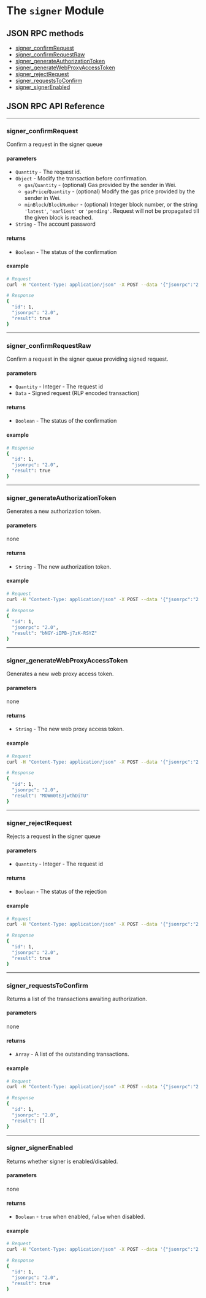 # The `signer` Module

## JSON RPC methods

- [signer_confirmRequest](#signer_confirmrequest)
- [signer_confirmRequestRaw](#signer_confirmrequestraw)
- [signer_generateAuthorizationToken](#signer_generateauthorizationtoken)
- [signer_generateWebProxyAccessToken](#signer_generatewebproxyaccesstoken)
- [signer_rejectRequest](#signer_rejectrequest)
- [signer_requestsToConfirm](#signer_requeststoconfirm)
- [signer_signerEnabled](#signer_signerenabled)

## JSON RPC API Reference

***

### signer_confirmRequest

Confirm a request in the signer queue

#### parameters

- `Quantity` - The request id.
- `Object` - Modify the transaction before confirmation.
    - `gas`/`Quantity` - (optional) Gas provided by the sender in Wei.
    - `gasPrice`/`Quantity` - (optional) Modify the gas price provided by the sender in Wei.
    - `minBlock`/`BlockNumber` - (optional) Integer block number, or the string `'latest'`, `'earliest'` or `'pending'`. Request will not be propagated till the given block is reached.
- `String` - The account password

#### returns

- `Boolean` - The status of the confirmation

#### example

```bash
# Request
curl -H "Content-Type: application/json" -X POST --data '{"jsonrpc":"2.0","method":"signer_confirmRequest","params":["0x1",{},"hunter2"],"id":1}' localhost:8545

# Response
{
  "id": 1,
  "jsonrpc": "2.0",
  "result": true
}
```

***

### signer_confirmRequestRaw

Confirm a request in the signer queue providing signed request.

#### parameters

- `Quantity` - Integer - The request id
- `Data` - Signed request (RLP encoded transaction)

#### returns

- `Boolean` - The status of the confirmation

#### example

```bash
# Response
{
  "id": 1,
  "jsonrpc": "2.0",
  "result": true
}
```

***

### signer_generateAuthorizationToken

Generates a new authorization token.

#### parameters

none

#### returns

- `String` - The new authorization token.

#### example

```bash
# Request
curl -H "Content-Type: application/json" -X POST --data '{"jsonrpc":"2.0","method":"signer_generateAuthorizationToken","params":[],"id":1}' localhost:8545

# Response
{
  "id": 1,
  "jsonrpc": "2.0",
  "result": "bNGY-iIPB-j7zK-RSYZ"
}
```

***

### signer_generateWebProxyAccessToken

Generates a new web proxy access token.

#### parameters

none

#### returns

- `String` - The new web proxy access token.

#### example

```bash
# Request
curl -H "Content-Type: application/json" -X POST --data '{"jsonrpc":"2.0","method":"signer_generateWebProxyAccessToken","params":[],"id":1}' localhost:8545

# Response
{
  "id": 1,
  "jsonrpc": "2.0",
  "result": "MOWm0tEJjwthDiTU"
}
```

***

### signer_rejectRequest

Rejects a request in the signer queue

#### parameters

- `Quantity` - Integer - The request id

#### returns

- `Boolean` - The status of the rejection

#### example

```bash
# Request
curl -H "Content-Type: application/json" -X POST --data '{"jsonrpc":"2.0","method":"signer_rejectRequest","params":["0x1"],"id":1}' localhost:8545

# Response
{
  "id": 1,
  "jsonrpc": "2.0",
  "result": true
}
```

***

### signer_requestsToConfirm

Returns a list of the transactions awaiting authorization.

#### parameters

none

#### returns

- `Array` - A list of the outstanding transactions.

#### example

```bash
# Request
curl -H "Content-Type: application/json" -X POST --data '{"jsonrpc":"2.0","method":"signer_requestsToConfirm","params":[],"id":1}' localhost:8545

# Response
{
  "id": 1,
  "jsonrpc": "2.0",
  "result": []
}
```

***

### signer_signerEnabled

Returns whether signer is enabled/disabled.

#### parameters

none

#### returns

- `Boolean` - `true` when enabled, `false` when disabled.

#### example

```bash
# Request
curl -H "Content-Type: application/json" -X POST --data '{"jsonrpc":"2.0","method":"signer_signerEnabled","params":[],"id":1}' localhost:8545

# Response
{
  "id": 1,
  "jsonrpc": "2.0",
  "result": true
}
```
